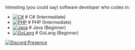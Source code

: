 Intresting (you could say) software developer who codes in:
- [![C#](https://skillicons.dev/icons?i=cs)](https://skillicons.dev) # C# (Intermediate)
- [![PHP](https://skillicons.dev/icons?i=php)](https://skillicons.dev) # PHP (Intermediate)
- [![Java](https://skillicons.dev/icons?i=java)](https://skillicons.dev) # Java (Beginner)
- [![GoLang](https://skillicons.dev/icons?i=go)](https://skillicons.dev) # GoLang (Beginner)

[![Discord Presence](https://lanyard.cnrad.dev/api/688737378600222757?idleMessage=Quran%202:44&hideTimestamp=true)](https://discord.com/users/688737378600222757)
